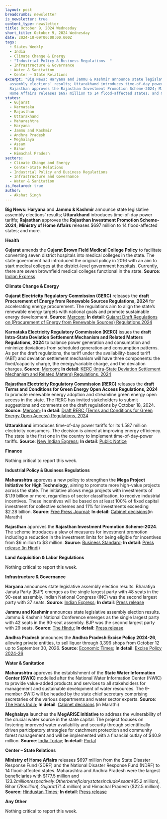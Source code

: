 ```yaml
---
layout: post
breadcrumbs: newsletter
is_newsletter: true
content_type: newsletter
title: October 9, 2024 Wednesday
short_title: October 9, 2024 Wednesday
date: 2024-10-09T00:00:00.000Z
tags:
  - States Weekly
  - India
  - Climate Change & Energy
  - "Industrial Policy & Business Regulations  "
  - Infrastructure & Governance
  - Water & Sanitation
  - Center – State Relations
excerpt: "Big News: Haryana and Jammu & Kashmir announce state legislative
  assembly elections’ results; Uttarakhand introduces time-of-day power tariffs;
  Rajasthan approves the Rajasthan Investment Promotion Scheme-2024; Ministry of
  Home Affairs releases $697 million to 14 flood-affected states; and more."
states:
  - Gujarat
  - Karnataka
  - Rajasthan
  - Uttarakhand
  - Maharashtra
  - Haryana
  - Jammu and Kashmir
  - Andhra Pradesh
  - Meghalaya
  - Assam
  - Bihar
  - Himachal Pradesh
sectors:
  - Climate Change and Energy
  - Center-State Relations
  - Industrial Policy and Business Regulations
  - Infrastructure and Governance
  - Water & Sanitation
is_featured: true
author:
  - Akshat Singh
---
```

**Big News**: **Haryana** and **Jammu & Kashmir** announce state legislative assembly elections’ results; **Uttarakhand** introduces time-of-day power tariffs; **Rajasthan** approves the **Rajasthan Investment Promotion Scheme-2024**; **Ministry of Home Affairs** releases $697 million to 14 flood-affected states; and more.

**Health**

**Gujarat** amends the **Gujarat Brown Field Medical College Policy** to facilitate converting seven district hospitals into medical colleges in the state. The state government had introduced the original policy in 2016 with an aim to start medical colleges at the district-level government hospitals. Currently, there are seven brownfield medical colleges functional in the state. **Source**: [Indian Express](https://indianexpress.com/article/cities/ahmedabad/free-medical-treatment-to-pregnant-women-for-20-days-among-changes-in-gujarat-governments-new-medical-college-policy-9598878/)

**Climate Change & Energy**

**Gujarat Electricity Regulatory Commission (GERC)** releases the **draft Procurement of Energy from Renewable Sources Regulations, 2024** for accelerating energy procurement. The regulations aim to align the state’s renewable energy targets with national goals and promote sustainable energy development. **Source**: [Mercom](https://www.mercomindia.com/gujarat-unveils-draft-energy-procurement); **In detail**: [Gujarat Draft Regulations on (Procurement of Energy from Renewable Sources) Regulations,2024](https://gercin.org/wp-content/uploads/2024/09/Draft-GERC-Regulations-2024.pdf)

**Karnataka Electricity Regulatory Commission (KERC)** issues the **draft** **Intra-State Deviation Settlement Mechanism and Related Matters Regulations, 2024** to balance power generation and consumption and minimize deviations from scheduled generation and consumption patterns. As per the draft regulations, the tariff under the availability-based tariff (ABT) and deviation settlement mechanism will have three components: the fixed/capacity charge, the energy/variable charge, and the deviation charges. **Source**: [Mercom](https://www.mercomindia.com/karnataka-introduces-deviation-mechanism-for-unscheduled-power-usage); **In detail**: [KERC (Intra-State Deviation Settlement Mechanism and Related Matters) Regulations, 2024](https://kerc.karnataka.gov.in/uploads/media_to_upload1727331377.pdf)

**Rajasthan Electricity Regulatory Commission (RERC)** releases the **draft** **Terms and Conditions for Green Energy Open Access Regulations, 2024** to promote renewable energy adoption and streamline green energy open access in the state. The RERC has invited stakeholders to submit suggestions and comments on the draft regulations by October 18, 2024. **Source**: [Mercom](https://www.mercomindia.com/rajasthan-issues-energy-open-access); **In detail**: [Draft RERC (Terms and Conditions for Green Energy Open Access) Regulations, 2024](https://acrobat.adobe.com/id/urn:aaid:sc:VA6C2:5f71d7bb-99b0-4c1e-9f57-39e668ababf8)

**Uttarakhand** introduces time-of-day power tariffs for its 1.587 million electricity consumers. The decision is aimed at improving energy efficiency. The state is the first one in the country to implement time-of-day-power tariffs. **Source**: [New Indian Express](https://www.newindianexpress.com/nation/2024/Oct/04/uttarakhand-1st-state-with-time-of-day-power-tariff); **In detail**: [Public Notice](https://acrobat.adobe.com/id/urn:aaid:sc:VA6C2:5b6706f3-1632-426d-8f8c-fc369cf0815f)

**Finance**

Nothing critical to report this week.

**Industrial Policy & Business Regulations**  

**Maharashtra** approves a new policy to strengthen the **Mega Project Initiative for High Technology**, aiming to promote more high-value projects across the state. The initiative allows mega projects with investments of $1.19 billion or more, regardless of sector classification, to receive industrial incentives. These incentives will be based on at least 100% of fixed capital investment for collective schemes and 11% for investments exceeding $2.28 billion. **Source**: [Free Press Journal](https://www.freepressjournal.in/mumbai/maharashtra-cabinet-approves-new-policy-to-boost-high-tech-mega-projects-2-lakh-crore-investment-expected); **In detail**: [Cabinet decisions](https://www.maharashtra.gov.in/Upload/PDF/Cabinet_Decisions_MeetingNumber_84.pdf)(in Marathi)

**Rajasthan** approves the **Rajasthan Investment Promotion Scheme-2024**. The scheme introduces a slew of measures for investment promotion including a reduction in the investment limits for being eligible for incentives from $6 million to $3 million. **Source**: [Business Standard](https://www.business-standard.com/economy/news/rajasthan-cm-bhajanlal-gives-approval-to-investment-promotion-scheme-124092900674_1.html); **In detail**: [Press release (in Hindi)](https://acrobat.adobe.com/id/urn:aaid:sc:VA6C2:f611657e-844b-4837-b2ff-27ad9a206e6f)

**Land Acquisition & Labor Regulations**  

Nothing critical to report this week.

**Infrastructure & Governance**

**Haryana** announces state legislative assembly election results. Bharatiya Janata Party (BJP) emerges as the single largest party with 48 seats in the 90-seat assembly. Indian National Congress (INC) was the second largest party with 37 seats. **Source**: [Indian Express](https://indianexpress.com/article/india/haryana-election-result-2024-live-updates-congress-bjp-inld-election-result-today-9608797/); **In detail**: [Press release](https://results.eci.gov.in/AcResultGenOct2024/partywiseresult-S07.htm)

**Jammu and Kashmir** announces state legislative assembly election results. Jammu & Kashmir National Conference emerges as the single largest party with 42 seats in the 90-seat assembly. BJP was the second largest party with 29 seats. **Source**: [The Hindu](https://www.thehindu.com/elections/haryana-assembly/haryana-records-68-voter-turnout-in-assembly-election/article68725930.ece); **In detail**: [Press release](https://pib.gov.in/PressReleaseIframePage.aspx?PRID=2062504)

**Andhra Pradesh** announces the **Andhra Pradesh Excise Policy 2024-26**, allowing private entities, to sell liquor through 3,396 shops from October 12 up to September 30, 2026. **Source**: [Economic Times](https://www.deccanchronicle.com/southern-states/andhra-pradesh/andhra-pradesh-notifies-new-liquor-policy-to-allow-private-retailers-1827360); **In detail**: [Excise Policy 2024-26](https://image.hpfsproject.com/ap/PolicyDocument/GOMS%20211%20Dt%2030-09-2024.pdf)

**Water & Sanitation**

**Maharashtra** approves the establishment of the **State Water Information Center (SWIC)** modelled after the National Water Information Center (NWIC) to provide value-added products and services to all stakeholders for management and sustainable development of water resources. The 9-member SWIC will be headed by the state chief secretary comprising secretaries of the various departments and water sector experts. **Source**: [The Hans India](https://www.thehansindia.com/news/national/maharashtra-govt-to-set-up-water-information-centre-for-sustainable-development-910912); **In detail**: [Cabinet decisions](https://www.maharashtra.gov.in/Upload/PDF/Cabinet_Decisions_MeetingNumber_83.pdf) (in Marathi)

**Meghalaya** launches the **MegARISE initiative** to address the vulnerability of the crucial water source in the state capital. The project focuses on fostering improved water availability and security through scientifically driven participatory strategies for catchment protection and community forest management and will be implemented with a financial outlay of $40.9 million. **Source**: [India Today](https://www.indiatodayne.in/meghalaya/story/meghalaya-government-launches-rs-344-crore-megarise-initiative-prioritising-water-security-1100545-2024-10-01); **In detail**: [Portal](https://megarise.in/)

**Center – State Relations**

**Ministry of Home Affairs** releases $697 million from the State Disaster Response Fund (SDRF) and the National Disaster Response Fund (NDRF) to 14 flood-affected states. Maharashtra and Andhra Pradesh were the largest beneficiaries with $177.5 million and $123.2 million respectively. Other beneficiary states include Assam ($85.2 million), Bihar ($78 million), Gujarat ($71.4 million) and Himachal Pradesh ($22.5 million). **Source**: [Hindustan Times](https://www.hindustantimes.com/india-news/centre-releases-rs-5-858-crore-to-14-flood-affected-states-101727793099184.html); **In detail**: [Press release](https://pib.gov.in/PressReleasePage.aspx?PRID=2060802)

**Any Other**

Nothing critical to report this week.
